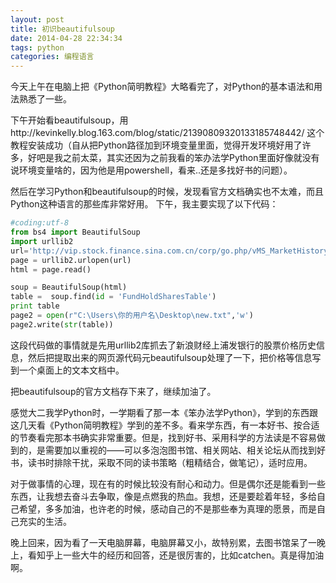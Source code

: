```yaml
---
layout: post
title: 初识beautifulsoup
date: 2014-04-28 22:34:34
tags: python
categories: 编程语言
---
```

今天上午在电脑上把《Python简明教程》大略看完了，对Python的基本语法和用法熟悉了一些。

下午开始看beautifulsoup，用http://kevinkelly.blog.163.com/blog/static/21390809320133185748442/ 这个教程安装成功（自从把Python路径加到环境变量里面，觉得开发环境好用了许多，好吧是我之前太菜，其实还因为之前我看的笨办法学Python里面好像就没有说环境变量啥的，因为他是用powershell，看来..还是多找好书的问题）。
<!--more-->
然后在学习Python和beautifulsoup的时候，发现看官方文档确实也不太难，而且Python这种语言的那些库非常好用。
下午，我主要实现了以下代码：
```python
#coding:utf-8
from bs4 import BeautifulSoup
import urllib2
url='http://vip.stock.finance.sina.com.cn/corp/go.php/vMS_MarketHistory/stockid/600000.phtml'
page = urllib2.urlopen(url)
html = page.read()

soup = BeautifulSoup(html)
table =  soup.find(id = 'FundHoldSharesTable')
print table
page2 = open(r"C:\Users\你的用户名\Desktop\new.txt",'w')
page2.write(str(table))
```
这段代码做的事情就是先用urllib2库抓去了新浪财经上浦发银行的股票价格历史信息，然后把提取出来的网页源代码元beautifulsoup处理了一下，把价格等信息写到一个桌面上的文本文档中。

把beautifulsoup的官方文档存下来了，继续加油了。

感觉大二我学Python时，一学期看了那一本《笨办法学Python》，学到的东西跟这几天看《Python简明教程》学到的差不多。看来学东西，有一本好书、按合适的节奏看完那本书确实非常重要。但是，找到好书、采用科学的方法读是不容易做到的，是需要加以重视的——可以多泡泡图书馆、相关网站、相关论坛从而找到好书，读书时排除干扰，采取不同的读书策略（粗精结合，做笔记），适时应用。

对于做事情的心理，现在有的时候比较没有耐心和动力。但是偶尔还是能看到一些东西，让我想去奋斗去争取，像是点燃我的热血。我想，还是要趁着年轻，多给自己希望，多多加油，也许老的时候，感动自己的不是那些奉为真理的愿景，而是自己充实的生活。

晚上回来，因为看了一天电脑屏幕，电脑屏幕又小，故特别累，去图书馆呆了一晚上，看知乎上一些大牛的经历和回答，还是很厉害的，比如catchen。真是得加油啊。